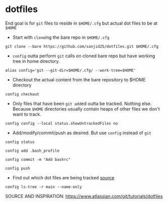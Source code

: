 # dotfiles

End goal is for `git` files to reside in `$HOME/.cfg` but actual dot files to be at `$HOME`

- Start with `clone`ing the bare repo in `$HOME/.cfg`

`git clone --bare https://github.com/sanjid25/dotfiles.git $HOME/.cfg`

- `config` outta perform `git` calls on cloned bare repo but have working tree in home directory.

`alias config='git --git-dir=$HOME/.cfg/ --work-tree=$HOME'`

- Checkout the actual content from the bare repository to $HOME directory

`config checkout`

- Only files that have been `git add`ed outta be tracked. Nothing else. Because `$HOME` directories usually contain heaps of other files we don't want to track.

`config config --local status.showUntrackedFiles no`

- Add/modify/commit/push as desired. But use `config` instead of `git`

`config status`

`config add .bash_profile`

`config commit -m "Add bashrc"`

`config push`

- Find out which dot files are being tracked [source](https://stackoverflow.com/questions/15606955/how-can-i-make-git-show-a-list-of-the-files-that-are-being-tracked)

`config ls-tree -r main --name-only` 


SOURCE AND INSPIRATION:
https://www.atlassian.com/git/tutorials/dotfiles
